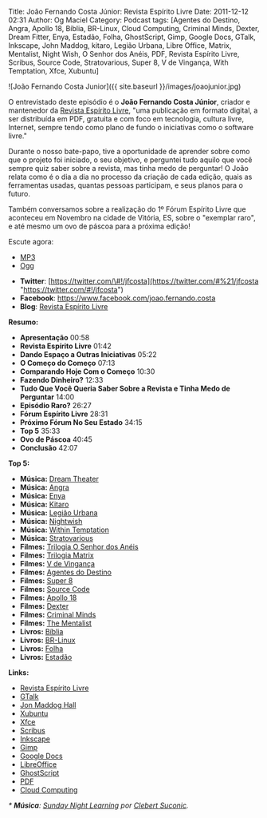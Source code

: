 Title: João Fernando Costa Júnior: Revista Espírito Livre
Date: 2011-12-12 02:31
Author: Og Maciel
Category: Podcast
tags: [Agentes do Destino, Angra, Apollo 18, Bíblia, BR-Linux, Cloud Computing, Criminal Minds, Dexter, Dream Fitter, Enya, Estadão, Folha, GhostScript, Gimp, Google Docs, GTalk, Inkscape, John Maddog, kitaro, Legião Urbana, Libre Office, Matrix, Mentalist, Night Wish, O Senhor dos Anéis, PDF, Revista Espírito Livre, Scribus, Source Code, Stratovarious, Super 8, V de Vingança, With Temptation, Xfce, Xubuntu]

![João Fernando Costa Junior]({{ site.baseurl }}/images/joaojunior.jpg)

O entrevistado deste episódio é o **João Fernando Costa Júnior**,
criador e mantenedor da [Revista Espírito
Livre](http://www.revista.espiritolivre.org/ "http://www.revista.espiritolivre.org/"),
"uma publicação em formato digital, a ser distribuída em PDF, gratuita e
com foco em tecnologia, cultura livre, Internet, sempre tendo como plano
de fundo o iniciativas como o software livre."

Durante o nosso bate-papo, tive a oportunidade de aprender sobre como
que o projeto foi iniciado, o seu objetivo, e perguntei tudo aquilo que
você sempre quiz saber sobre a revista, mas tinha medo de perguntar! O
João relata como é o dia a dia no processo da criação de cada edição,
quais as ferramentas usadas, quantas pessoas participam, e seus planos
para o futuro.

Também conversamos sobre a realização do 1º Fórum Espírito Livre que
aconteceu em Novembro na cidade de Vitória, ES, sobre o "exemplar raro",
e até mesmo um ovo de páscoa para a próxima edição!

Escute agora:

* [MP3](http://downloads.ogmaciel.com/castalio-podcast-25.mp3)
* [Ogg](http://downloads.ogmaciel.com/castalio-podcast-25.ogg)

-   **Twitter**:
    [https://twitter.com/\#!/jfcosta](https://twitter.com/#%21/jfcosta "https://twitter.com/#!/jfcosta")
-   **Facebook**: <https://www.facebook.com/joao.fernando.costa>
-   **Blog**: [Revista Espírito
    Livre](http://www.revista.espiritolivre.org/ "http://www.revista.espiritolivre.org/")

**Resumo:**

-   **Apresentação** 00:58
-   **Revista Espírito Livre** 01:42
-   **Dando Espaço a Outras Iniciativas** 05:22
-   **O Começo do Começo** 07:13
-   **Comparando Hoje Com o Começo** 10:30
-   **Fazendo Dinheiro?** 12:33
-   **Tudo Que Você Queria Saber Sobre a Revista e Tinha Medo de
    Perguntar** 14:00
-   **Episódio Raro?** 26:27
-   **Fórum Espírito Livre** 28:31
-   **Próximo Fórum No Seu Estado** 34:15
-   **Top 5** 35:33
-   **Ovo de Páscoa** 40:45
-   **Conclusão** 42:07

**Top 5:**

-   **Música:** [Dream
    Theater](http://www.last.fm/search?q=Dream+Theater)
-   **Música:** [Angra](http://www.last.fm/search?q=Angra)
-   **Música:** [Enya](http://www.last.fm/search?q=Enya)
-   **Música:** [Kitaro](http://www.last.fm/search?q=kitaro)
-   **Música:** [Legião
    Urbana](http://www.last.fm/search?q=Legi%C3%A3o+Urbana)
-   **Música:** [Nightwish](http://www.last.fm/search?q=Nightwish)
-   **Música:** [Within
    Temptation](http://www.last.fm/search?q=Within+Temptation)
-   **Música:**
    [Stratovarious](http://www.last.fm/search?q=Stratovarious)
-   **Filmes:** [Trilogia O Senhor dos
    Anéis](http://www.imdb.com/find?s=all&q=Trilogia+O+Senhor+dos+An%C3%A9is)
-   **Filmes:** [Trilogia
    Matrix](http://www.imdb.com/find?s=all&q=Trilogia+Matrix)
-   **Filmes:** [V de
    Vingança](http://www.imdb.com/find?s=all&q=V+de+Vingan%C3%A7a)
-   **Filmes:** [Agentes do
    Destino](http://www.imdb.com/find?s=all&q=Agentes+do+Destino)
-   **Filmes:** [Super 8](http://www.imdb.com/find?s=all&q=Super+8)
-   **Filmes:** [Source
    Code](http://www.imdb.com/find?s=all&q=Source+Code)
-   **Filmes:** [Apollo 18](http://www.imdb.com/find?s=all&q=Apollo+18)
-   **Filmes:** [Dexter](http://www.imdb.com/find?s=all&q=Dexter)
-   **Filmes:** [Criminal
    Minds](http://www.imdb.com/find?s=all&q=Criminal+Minds)
-   **Filmes:** [The
    Mentalist](http://www.imdb.com/find?s=all&q=The+Mentalist)
-   **Livros:**
    [Bíblia](http://www.amazon.com/s/ref=nb_sb_noss?url=search-alias%3Dstripbooks&field-keywords=B%C3%ADblia)
-   **Livros:**
    [BR-Linux](http://www.amazon.com/s/ref=nb_sb_noss?url=search-alias%3Dstripbooks&field-keywords=BR-Linux)
-   **Livros:**
    [Folha](http://www.amazon.com/s/ref=nb_sb_noss?url=search-alias%3Dstripbooks&field-keywords=Folha)
-   **Livros:**
    [Estadão](http://www.amazon.com/s/ref=nb_sb_noss?url=search-alias%3Dstripbooks&field-keywords=Estad%C3%A3o)

**Links:**

-   [Revista Espírito
    Livre](https://duckduckgo.com/?q=Revista+Esp%C3%ADrito+Livre)
-   [GTalk](https://duckduckgo.com/?q=GTalk)
-   [Jon Maddog Hall](https://duckduckgo.com/?q=Jon+Maddog+Hall)
-   [Xubuntu](https://duckduckgo.com/?q=Xubuntu)
-   [Xfce](https://duckduckgo.com/?q=Xfce)
-   [Scribus](https://duckduckgo.com/?q=Scribus)
-   [Inkscape](https://duckduckgo.com/?q=Inkscape)
-   [Gimp](https://duckduckgo.com/?q=Gimp)
-   [Google Docs](https://duckduckgo.com/?q=Google+Docs)
-   [LibreOffice](https://duckduckgo.com/?q=LibreOffice)
-   [GhostScript](https://duckduckgo.com/?q=GhostScript)
-   [PDF](https://duckduckgo.com/?q=PDF)
-   [Cloud Computing](https://duckduckgo.com/?q=Cloud+Computing)

*\* **Música**: [Sunday Night
Learning](http://soundcloud.com/clebertsuconic/sunday-night-lerning "http://soundcloud.com/clebertsuconic/sunday-night-lerning")
por [Clebert
Suconic](http://soundcloud.com/clebertsuconic "http://soundcloud.com/clebertsuconic").*
